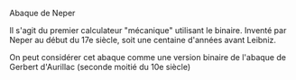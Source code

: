 Abaque de Neper

Il s'agit du premier calculateur "mécanique" utilisant le binaire. Inventé par Neper au début du 17e siècle, soit une centaine d'années avant Leibniz.

On peut considérer cet abaque comme une version binaire de l'abaque de Gerbert d'Aurillac (seconde moitié du 10e siècle)

 
